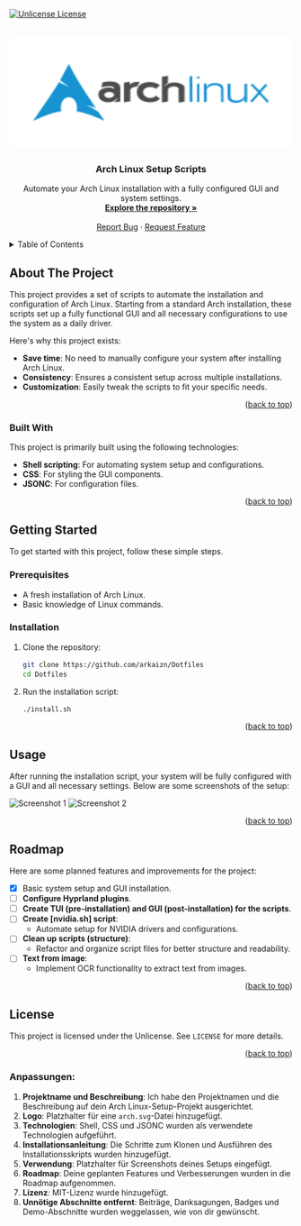 <!-- Improved compatibility of back to top link: See: https://github.com/othneildrew/Best-README-Template/pull/73 -->
<a id="readme-top"></a>

<!-- PROJECT SHIELDS -->
[![Unlicense License][license-shield]][license-url]

<!-- PROJECT LOGO -->
<br />
<div align="center">
  <a href="https://github.com/arkaizn/Dotfiles">
    <img src="images\archlinux-logo.svg" alt="Logo" width="600" height="200">
  </a>

  <h3 align="center">Arch Linux Setup Scripts</h3>

  <p align="center">
    Automate your Arch Linux installation with a fully configured GUI and system settings.
    <br />
    <a href="https://github.com/arkaizn/Dotfiles"><strong>Explore the repository »</strong></a>
    <br />
    <br />
    <a href="https://github.com/arkaizn/Dotfiles/issues/new?labels=bug&template=bug-report---.md">Report Bug</a>
    ·
    <a href="https://github.com/arkaizn/Dotfiles/issues/new?labels=enhancement&template=feature-request---.md">Request Feature</a>
  </p>
</div>

<!-- TABLE OF CONTENTS -->
<details>
  <summary>Table of Contents</summary>
  <ol>
    <li>
      <a href="#about-the-project">About The Project</a>
      <ul>
        <li><a href="#built-with">Built With</a></li>
      </ul>
    </li>
    <li><a href="#getting-started">Getting Started</a></li>
    <li><a href="#usage">Usage</a></li>
    <li><a href="#roadmap">Roadmap</a></li>
    <li><a href="#license">License</a></li>
  </ol>
</details>

<!-- ABOUT THE PROJECT -->
## About The Project

This project provides a set of scripts to automate the installation and configuration of Arch Linux. Starting from a standard Arch installation, these scripts set up a fully functional GUI and all necessary configurations to use the system as a daily driver.

Here's why this project exists:
- **Save time**: No need to manually configure your system after installing Arch Linux.
- **Consistency**: Ensures a consistent setup across multiple installations.
- **Customization**: Easily tweak the scripts to fit your specific needs.

<p align="right">(<a href="#readme-top">back to top</a>)</p>

### Built With

This project is primarily built using the following technologies:

- **Shell scripting**: For automating system setup and configurations.
- **CSS**: For styling the GUI components.
- **JSONC**: For configuration files.

<p align="right">(<a href="#readme-top">back to top</a>)</p>

<!-- GETTING STARTED -->
## Getting Started

To get started with this project, follow these simple steps.

### Prerequisites

- A fresh installation of Arch Linux.
- Basic knowledge of Linux commands.

### Installation

1. Clone the repository:
   ```sh
   git clone https://github.com/arkaizn/Dotfiles
   cd Dotfiles
   ```

2. Run the installation script:
   ```sh
   ./install.sh
   ```

<p align="right">(<a href="#readme-top">back to top</a>)</p>

<!-- USAGE -->
## Usage

After running the installation script, your system will be fully configured with a GUI and all necessary settings. Below are some screenshots of the setup:

<!-- Add your screenshots here -->
![Screenshot 1](images/screenshot1.png)
![Screenshot 2](images/screenshot2.png)

<p align="right">(<a href="#readme-top">back to top</a>)</p>

<!-- ROADMAP -->
## Roadmap

Here are some planned features and improvements for the project:

- [x] Basic system setup and GUI installation.
- [ ] **Configure Hyprland plugins**.
- [ ] **Create TUI (pre-installation) and GUI (post-installation) for the scripts**.
- [ ] **Create [nvidia.sh] script**:
  - Automate setup for NVIDIA drivers and configurations.
- [ ] **Clean up scripts (structure)**:
  - Refactor and organize script files for better structure and readability.
- [ ] **Text from image**:
  - Implement OCR functionality to extract text from images.

<p align="right">(<a href="#readme-top">back to top</a>)</p>

<!-- LICENSE -->
## License

This project is licensed under the Unlicense. See `LICENSE` for more details.

<p align="right">(<a href="#readme-top">back to top</a>)</p>

<!-- MARKDOWN LINKS & IMAGES -->
[license-shield]: https://img.shields.io/badge/license-Unlicense-blue.svg?style=for-the-badge
[license-url]: https://github.com/arkaizn/Dotfiles/blob/master/LICENSE

### Anpassungen:
1. **Projektname und Beschreibung**: Ich habe den Projektnamen und die Beschreibung auf dein Arch Linux-Setup-Projekt ausgerichtet.
2. **Logo**: Platzhalter für eine `arch.svg`-Datei hinzugefügt.
3. **Technologien**: Shell, CSS und JSONC wurden als verwendete Technologien aufgeführt.
4. **Installationsanleitung**: Die Schritte zum Klonen und Ausführen des Installationsskripts wurden hinzugefügt.
5. **Verwendung**: Platzhalter für Screenshots deines Setups eingefügt.
6. **Roadmap**: Deine geplanten Features und Verbesserungen wurden in die Roadmap aufgenommen.
7. **Lizenz**: MIT-Lizenz wurde hinzugefügt.
8. **Unnötige Abschnitte entfernt**: Beiträge, Danksagungen, Badges und Demo-Abschnitte wurden weggelassen, wie von dir gewünscht.

